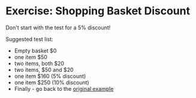 # Exercise: Shopping Basket Discount

Don't start with the test for a 5% discount!

Suggested test list:

- Empty basket $0
- one item $50
- two items, both $20
- two items, $50 and $20
- one item $160 (5% discount)
- one item $250 (10% discount)
- Finally - go back to the [original example](https://sammancoaching.org/kata_descriptions/shopping_basket.html)
